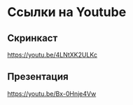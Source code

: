 # Ссылки на Youtube

## Скринкаст

https://youtu.be/4LNtXK2ULKc

## Презентация

https://youtu.be/Bx-0Hnje4Vw